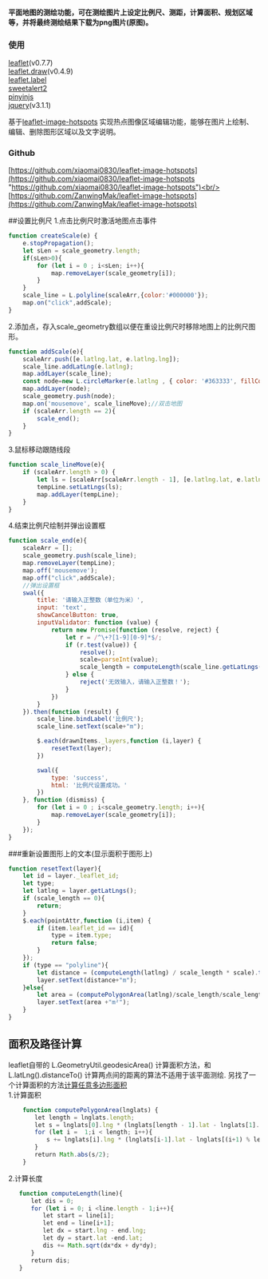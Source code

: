 #### 平面地图的测绘功能，可在测绘图片上设定比例尺、测距，计算面积、规划区域等，并将最终测绘结果下载为png图片(原图)。

### 使用
[leaflet](https://github.com/Leaflet/Leaflet "leaflet")(v0.7.7) <br/>
[leaflet.draw](https://github.com/Leaflet/Leaflet.draw "leaflet.draw")(v0.4.9) <br/>
[leaflet.label](https://github.com/Leaflet/Leaflet.label "leaflet.label") <br/>
[sweetalert2](https://github.com/limonte/sweetalert2 "sweetalert2") <br/>
[pinyinjs](https://github.com/sxei/pinyinjs "pinyinjs") <br/>
[jquery](https://github.com/jquery/jquery "jquery")(v3.1.1)<br>

基于[leaflet-image-hotspots](https://github.com/ZanwingMak/leaflet-image-hotspots)  实现热点图像区域编辑功能，能够在图片上绘制、编辑、删除图形区域以及文字说明。

### Github
[https://github.com/xiaomai0830/leaflet-image-hotspots](https://github.com/xiaomai0830/leaflet-image-hotspots "https://github.com/xiaomai0830/leaflet-image-hotspots")<br/>
[https://github.com/ZanwingMak/leaflet-image-hotspots](https://github.com/ZanwingMak/leaflet-image-hotspots)

##设置比例尺
1.点击比例尺时激活地图点击事件
```javascript
function createScale(e) {
    e.stopPropagation();
    let sLen = scale_geometry.length;
    if(sLen>0){
        for (let i = 0 ; i<sLen; i++){
            map.removeLayer(scale_geometry[i]);
        }
    }
    scale_line = L.polyline(scaleArr,{color:'#000000'});
    map.on("click",addScale);
}
```
2.添加点，存入scale_geometry数组以便在重设比例尺时移除地图上的比例尺图形。
```javascript
function addScale(e){
    scaleArr.push([e.latlng.lat, e.latlng.lng]);
    scale_line.addLatLng(e.latlng);
    map.addLayer(scale_line);
    const node=new L.circleMarker(e.latlng , { color: '#363333', fillColor: '#363030', fillOpacity: 1 ,radius:5 });
    map.addLayer(node);
    scale_geometry.push(node);
    map.on('mousemove', scale_lineMove);//双击地图
    if (scaleArr.length == 2){
        scale_end();
    }
}
```
3.鼠标移动跟随线段
```javascript
function scale_lineMove(e){
    if (scaleArr.length > 0) {
        let ls = [scaleArr[scaleArr.length - 1], [e.latlng.lat, e.latlng.lng]]
        tempLine.setLatLngs(ls);
        map.addLayer(tempLine);
    }
}
```
4.结束比例尺绘制并弹出设置框
```javascript
function scale_end(e){
    scaleArr = [];
    scale_geometry.push(scale_line);
    map.removeLayer(tempLine);
    map.off('mousemove');
    map.off("click",addScale);
    //弹出设置框
    swal({
        title: '请输入正整数（单位为米）',
        input: 'text',
        showCancelButton: true,
        inputValidator: function (value) {
            return new Promise(function (resolve, reject) {
                let r = /^\+?[1-9][0-9]*$/;
                if (r.test(value)) {
                    resolve();
                    scale=parseInt(value);
                    scale_length = computeLength(scale_line.getLatLngs());
                } else {
                    reject('无效输入，请输入正整数！');
                }
            })
        }
    }).then(function (result) {
        scale_line.bindLabel('比例尺');
        scale_line.setText(scale+"m");

        $.each(drawnItems._layers,function (i,layer) {
            resetText(layer);
        })

        swal({
            type: 'success',
            html: '比例尺设置成功。'
        })
    }, function (dismiss) {
        for (let i = 0 ; i<scale_geometry.length; i++){
            map.removeLayer(scale_geometry[i]);
        }
    });
}
```

###重新设置图形上的文本(显示面积于图形上)
```javascript
function resetText(layer){
    let id = layer._leaflet_id;
    let type;
    let latlng = layer.getLatLngs();
    if (scale_length == 0){
        return;
    }
    $.each(pointAttr,function (i,item) {
        if (item.leaflet_id == id){
            type = item.type;
            return false;
        }
    });
    if (type == "polyline"){
        let distance = (computeLength(latlng) / scale_length * scale).toFixed(2);
        layer.setText(distance+"m");
    }else{
        let area = (computePolygonArea(latlng)/scale_length/scale_length*scale*scale).toFixed(2);
        layer.setText(area +"m²");
    }
}
```

## 面积及路径计算
leaflet自带的 L.GeometryUtil.geodesicArea() 计算面积方法，和 L.latLng().distanceTo() 计算两点间的距离的算法不适用于该平面测绘.
另找了一个计算面积的方法[计算任意多边形面积](https://blog.csdn.net/mailzst1/article/details/89554199) <br/>
1.计算面积
```javascript
    function computePolygonArea(lnglats) {
    　　let length = lnglats.length;
    　　let s = lnglats[0].lng * (lnglats[length - 1].lat - lnglats[1].lat);
    　　for (let i =  1;i < length; i++){
    　　　　s += lnglats[i].lng * (lnglats[i-1].lat - lnglats[(i+1) % length].lat);
    　　}
    　　return Math.abs(s/2);
    }
```
2.计算长度
```javascript
   function computeLength(line){
   　　let dis = 0;
   　　for (let i = 0; i <line.length - 1;i++){
   　　　　let start = line[i];
   　　　　let end = line[i+1];
   　　　　let dx = start.lng - end.lng;
   　　　　let dy = start.lat -end.lat;
   　　　　dis += Math.sqrt(dx*dx + dy*dy);
   　　}
   　　return dis;
   }
```

